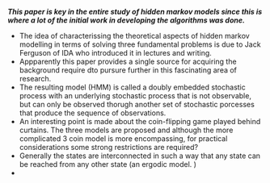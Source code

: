 ***This paper is key in the entire study of hidden markov models since this is where a lot of the initial work in developing the algorithms was done.***

- The idea of characterissing the theoretical aspects of hidden markov modelling in terms of solving three fundamental problems is due to Jack Ferguson of IDA who introduced it in lectures and writing.  
- Appparently this paper provides a single source for acquiring the background require dto pursure further in this fascinating area of research.
- The resulting model (HMM) is called a doubly embedded stochastic process with an underlying stochastic process that is not observable, but can only be observed thorugh another set of stochastic porcesses that produce the sequence of observations.
- An interesting point is made about the coin-flipping game played behind curtains.  The three models are proposed and although the more complicated 3 coin model is more encompassing, for practical considerations some strong restrictions are required? 
- Generally the states are interconnected in such a way that any state can be reached from any other state (an ergodic model.  )
- 
